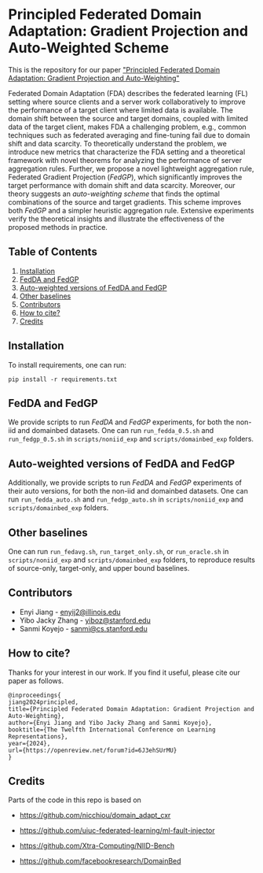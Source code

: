 # Principled Federated Domain Adaptation: Gradient Projection and Auto-Weighted Scheme

This is the repository for our paper ["Principled Federated Domain Adaptation: Gradient Projection and Auto-Weighting"](https://openreview.net/forum?id=6J3ehSUrMU)

Federated Domain Adaptation (FDA) describes the federated learning (FL) setting where source clients and a server work collaboratively to improve the performance of a target client where limited data is available. The domain shift between the source and target domains, coupled with limited data of the target client, makes FDA a challenging problem, e.g., common techniques such as federated averaging and fine-tuning fail due to domain shift and data scarcity. 
To theoretically understand the problem, we introduce new metrics that characterize the FDA setting and a theoretical framework with novel theorems for analyzing the performance of server aggregation rules. Further, we propose a novel lightweight aggregation rule, Federated Gradient Projection (*FedGP*), which significantly improves the target performance with domain shift and data scarcity. Moreover, our theory suggests an *auto-weighting scheme* that finds the optimal combinations of the source and target gradients. This scheme improves both *FedGP* and a simpler heuristic aggregation rule. Extensive experiments verify the theoretical insights and illustrate the effectiveness of the proposed methods in practice.

## Table of Contents
1. [Installation](#installation)
2. [FedDA and FedGP](#fedda-and-fedgp)
3. [Auto-weighted versions of FedDA and FedGP](#auto-weighted-versions-of-fedda-and-fedgp)
4. [Other baselines](#other-baselines)
5. [Contributors](#contributors)
6. [How to cite?](#how-to-cite)
7. [Credits](#credits)

## Installation
To install requirements, one can run:

`pip install -r requirements.txt`

## FedDA and FedGP
We provide scripts to run *FedDA* and *FedGP* experiments, for both the non-iid and domainbed datasets. One can run `run_fedda_0.5.sh` and `run_fedgp_0.5.sh` in `scripts/noniid_exp` and `scripts/domainbed_exp` folders.

## Auto-weighted versions of FedDA and FedGP
Additionally, we provide scripts to run *FedDA* and *FedGP* experiments of their auto versions, for both the non-iid and domainbed datasets. One can run `run_fedda_auto.sh` and `run_fedgp_auto.sh` in `scripts/noniid_exp` and `scripts/domainbed_exp` folders.

## Other baselines
One can run `run_fedavg.sh`, `run_target_only.sh`, or `run_oracle.sh` in `scripts/noniid_exp` and `scripts/domainbed_exp` folders, to reproduce results of source-only, target-only, and upper bound baselines.

## Contributors
- Enyi Jiang - enyij2@illinois.edu
- Yibo Jacky Zhang - yiboz@stanford.edu
- Sanmi Koyejo - sanmi@cs.stanford.edu

## How to cite?
Thanks for your interest in our work. If you find it useful, please cite our paper as follows. 

```
@inproceedings{
jiang2024principled,
title={Principled Federated Domain Adaptation: Gradient Projection and Auto-Weighting},
author={Enyi Jiang and Yibo Jacky Zhang and Sanmi Koyejo},
booktitle={The Twelfth International Conference on Learning Representations},
year={2024},
url={https://openreview.net/forum?id=6J3ehSUrMU}
}
```

## Credits
Parts of the code in this repo is based on

- https://github.com/nicchiou/domain_adapt_cxr

- https://github.com/uiuc-federated-learning/ml-fault-injector

- https://github.com/Xtra-Computing/NIID-Bench

- https://github.com/facebookresearch/DomainBed
